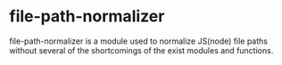 # file-path-normalizer
file-path-normalizer is a module used to normalize JS(node) file paths without several of the shortcomings of the exist modules and functions.
